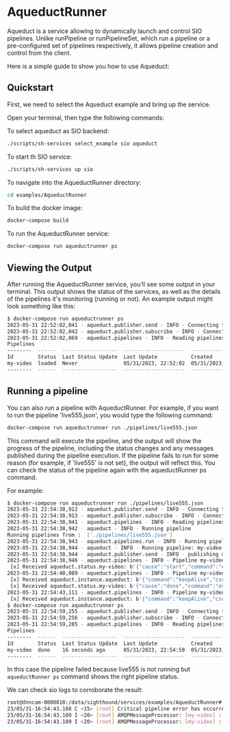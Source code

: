 # AqueductRunner

Aqueduct is a service allowing to dynamically launch and control SIO pipelines. Unlike runPipeline or runPipelineSet, which run a pipeline or a pre-configured set of pipelines respectively, it allows pipeline creation and control from the client.

Here is a simple guide to show you how to use Aqueduct:
## Quickstart

First, we need to select the Aqueduct example and bring up the service.

Open your terminal, then type the following commands:

To select aqueduct as SIO backend:
```bash
./scripts/sh-services select_example sio aqueduct
```
To start th SIO service:
```bash
./scripts/sh-services up sio
```
To navigate into the AqueductRunner directory:
```bash
cd examples/AqueductRunner
```
To build the docker image:
```bash
docker-compose build
```
To run the AqueductRunner service:
```bash
docker-compose run aqueductrunner ps
```
## Viewing the Output
After running the AqueductRunner service, you'll see some output in your terminal. This output shows the status of the services, as well as the details of the pipelines it's monitoring (running or not). An example output might look something like this:

```bash
$ docker-compose run aqueductrunner ps   
2023-05-31 22:52:02,041 - aqueduct.publisher.send - INFO - Connecting to AMQP on rabbitmq:5672 with user: guest...
2023-05-31 22:52:02,042 - aqueduct.publisher.subscribe - INFO - Connecting to AMQP on rabbitmq:5672 with user: guest...
2023-05-31 22:52:02,069 - aqueduct.pipelines - INFO - Reading pipelines from: ./pipelines
Pipelines
--------  ------  ------------------  --------------------  --------------------
Id        Status  Last Status Update  Last Update           Created
my-video  loaded  Never               05/31/2023, 22:52:02  05/31/2023, 22:50:25
--------  ------  ------------------  --------------------  --------------------

```

## Running a pipeline
You can also run a pipeline with AqueductRunner. For example, if you want to run the pipeline 'live555.json', you would type the following command:

```bash
docker-compose run aqueductrunner run ./pipelines/live555.json
```
This command will execute the pipeline, and the output will show the progress of the pipeline, including the status changes and any messages published during the pipeline execution.
If the pipeline fails to run for some reason (for example, if 'live555' is not set), the output will reflect this. You can check the status of the pipeline again with the aqueductRunner ps command.

For example:
```bash
$ docker-compose run aqueductrunner run ./pipelines/live555.json
2023-05-31 22:54:38,912 - aqueduct.publisher.send - INFO - Connecting to AMQP on rabbitmq:5672 with user: guest...
2023-05-31 22:54:38,913 - aqueduct.publisher.subscribe - INFO - Connecting to AMQP on rabbitmq:5672 with user: guest...
2023-05-31 22:54:38,941 - aqueduct.pipelines - INFO - Reading pipelines from: ./pipelines
2023-05-31 22:54:38,942 - aqueduct - INFO - Running pipeline
Running pipelines from :  ['./pipelines/live555.json']
2023-05-31 22:54:38,943 - aqueduct.pipelines.run - INFO - Running pipeline: my-video
2023-05-31 22:54:38,944 - aqueduct - INFO - Running pipeline: my-video
2023-05-31 22:54:38,944 - aqueduct.publisher.send - INFO - publishing message: '{"pipeline": "./share/pipelines/TrafficAnalytics/TrafficAnalyticsRTSP.yaml", "parameters": {"VIDEO_IN": "rtsp://live555/my-video.mkv", "sourceId": "my-video", "recordTo": "/data/sighthound/media/output/video/my-video/", "imageSaveDir": "/data/sighthound/media/output/image/my-video/", "amqpHost": "rabbitmq", "amqpPort": "5672", "amqpExchange": "anypipe", "amqpUser": "guest", "amqpPassword": "guest", "amqpErrorOnFailure": "true"}, "command": "execute", "sourceId": "my-video"}' to exchange: "aqueduct" and routing_key: "aqueduct.execute.default.my-video"
2023-05-31 22:54:38,946 - aqueduct.pipelines - INFO - Pipeline my-video, changed status from loaded to execute_sent
 [x] Received aqueduct.status.my-video: b'{"cause":"start","command":"event","context":"","event":"pipelineStarting","sourceId":"my-video"}'
2023-05-31 22:54:40,089 - aqueduct.pipelines - INFO - Pipeline my-video, changed status from execute_sent to start
 [x] Received aqueduct.instance.aqueduct: b'{"command":"keepAlive","cseq":"17605","pipelines":{"my-video":null}}'
 [x] Received aqueduct.status.my-video: b'{"cause":"done","command":"event","context":"","event":"pipelineTermination","sourceId":"my-video"}'
2023-05-31 22:54:43,111 - aqueduct.pipelines - INFO - Pipeline my-video, changed status from start to done
 [x] Received aqueduct.instance.aqueduct: b'{"command":"keepAlive","cseq":"17606","pipelines":{}}'
$ docker-compose run aqueductrunner ps                          
2023-05-31 22:54:59,255 - aqueduct.publisher.send - INFO - Connecting to AMQP on rabbitmq:5672 with user: guest...
2023-05-31 22:54:59,256 - aqueduct.publisher.subscribe - INFO - Connecting to AMQP on rabbitmq:5672 with user: guest...
2023-05-31 22:54:59,285 - aqueduct.pipelines - INFO - Reading pipelines from: ./pipelines
Pipelines
--------  ------  ------------------  --------------------  --------------------
Id        Status  Last Status Update  Last Update           Created
my-video  done    16 seconds ago      05/31/2023, 22:54:59  05/31/2023, 22:50:25
--------  ------  ------------------  --------------------  --------------------
```
In this case the pipeline failed because live555 is not running but `aqueductRunner ps` command shows the right pipeline status.

We can check sio logs to corroborate the result:
```bash
root@dnncam-0000818:/data/sighthound/services/examples/AqueductRunner# docker logs sio-dev --tail 3
23/05/31-16:54:43.108 C <15> [root] Critical pipeline error has occurred: Too many failures (3) attempting to read from media source
23/05/31-16:54:43.109 I <20> [root] AMQPMessageProcessor: [my-video] : 'pipelineTermination' , cause: 'done' 
23/05/31-16:54:43.109 I <20> [root] AMQPMessageProcessor: [my-video] : pipeline exited.
```